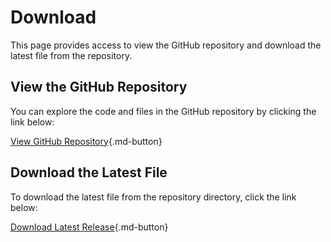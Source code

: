 # Download

This page provides access to view the GitHub repository and download the latest file from the repository.

## View the GitHub Repository

You can explore the code and files in the GitHub repository by clicking the link below:

[View GitHub Repository](https://github.com/bugfishtm/Amnesia-Cavelight){.md-button}

## Download the Latest File

To download the latest file from the repository directory, click the link below:

[Download Latest Release](https://github.com/bugfishtm/Dovecot-Certificate-Interface/archive/refs/heads/main.zip){.md-button}